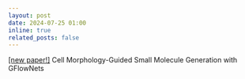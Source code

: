 ```yaml
---
layout: post
date: 2024-07-25 01:00
inline: true
related_posts: false
---
```

[[new paper!]](https://arxiv.org/abs/2408.05196) Cell Morphology-Guided Small Molecule Generation with GFlowNets